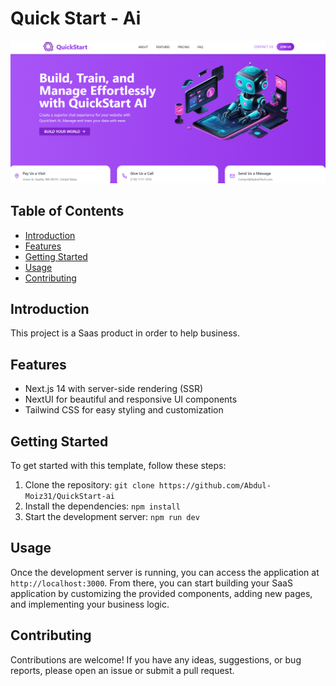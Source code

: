 # Quick Start - Ai


![Preview](/public/Quick.png)

## Table of Contents

- [Introduction](#introduction)
- [Features](#features)
- [Getting Started](#getting-started)
- [Usage](#usage)
- [Contributing](#contributing)

## Introduction

This project is a Saas product in order to help business.

## Features

- Next.js 14 with server-side rendering (SSR)
- NextUI for beautiful and responsive UI components
- Tailwind CSS for easy styling and customization

## Getting Started

To get started with this template, follow these steps:

1. Clone the repository: `git clone https://github.com/Abdul-Moiz31/QuickStart-ai`
2. Install the dependencies: `npm install`
3. Start the development server: `npm run dev`

## Usage

Once the development server is running, you can access the application at `http://localhost:3000`. From there, you can start building your SaaS application by customizing the provided components, adding new pages, and implementing your business logic.

## Contributing

Contributions are welcome! If you have any ideas, suggestions, or bug reports, please open an issue or submit a pull request.

